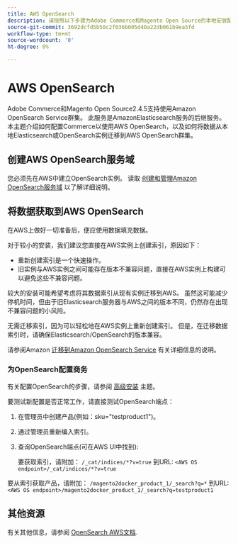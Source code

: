 ```yaml
---
title: AWS OpenSearch
description: 请按照以下步骤为Adobe Commerce和Magento Open Source的本地安装配置AWS OpenSearch Web服务。
source-git-commit: 3692dcfd5b50c2f036b005d40a22db061b9ea5fd
workflow-type: tm+mt
source-wordcount: '0'
ht-degree: 0%

---
```



# AWS OpenSearch

Adobe Commerce和Magento Open Source2.4.5支持使用Amazon OpenSearch Service群集。 此服务是AmazonElasticsearch服务的后继服务。 本主题介绍如何配置Commerce以使用AWS OpenSearch，以及如何将数据从本地Elasticsearch或OpenSearch实例迁移到AWS OpenSearch群集。

## 创建AWS OpenSearch服务域

您必须先在AWS中建立OpenSearch实例。
读取 [创建和管理Amazon OpenSearch服务域](https://docs.aws.amazon.com/opensearch-service/latest/developerguide/createupdatedomains.html) 以了解详细说明。

## 将数据获取到AWS OpenSearch

在AWS上做好一切准备后，便应使用数据填充数据。

对于较小的安装，我们建议您直接在AWS实例上创建索引，原因如下：

* 重新创建索引是一个快速操作。
* 旧实例与AWS实例之间可能存在版本不兼容问题，直接在AWS实例上构建可以避免这些不兼容问题。

较大的安装可能希望考虑将其数据索引从现有实例迁移到AWS。 虽然这可能减少停机时间，但由于旧Elasticsearch服务器与AWS之间的版本不同，仍然存在出现不兼容问题的小风险。

无需迁移索引，因为可以轻松地在AWS实例上重新创建索引。
但是，在迁移数据索引时，请确保Elasticsearch/OpenSearch的版本兼容。

请参阅Amazon [迁移到Amazon OpenSearch Service](https://docs.aws.amazon.com/opensearch-service/latest/developerguide/migration.html) 有关详细信息的说明。

### 为OpenSearch配置商务

有关配置OpenSearch的步骤，请参阅 [高级安装](../../advanced.md) 主题。

要测试新配置是否正常工作，请直接测试OpenSearch端点：

1. 在管理员中创建产品(例如：sku=&quot;testproduct1&quot;)。
1. 通过管理员重新编入索引。
1. 查询OpenSearch端点(可在AWS UI中找到):

   要获取索引，请附加： `/_cat/indices/*?v=true` 到URL:
   `<AWS OS endpoint>/_cat/indices/*?v=true`

要从索引获取产品，请附加： `/magento2docker_product_1/_search?q=*` 到URL:
`<AWS OS endpoint>/magento2docker_product_1/_search?q=testproduct1`

## 其他资源

有关其他信息，请参阅 [OpenSearch AWS文档](https://docs.aws.amazon.com/opensearch-service/index.html).
